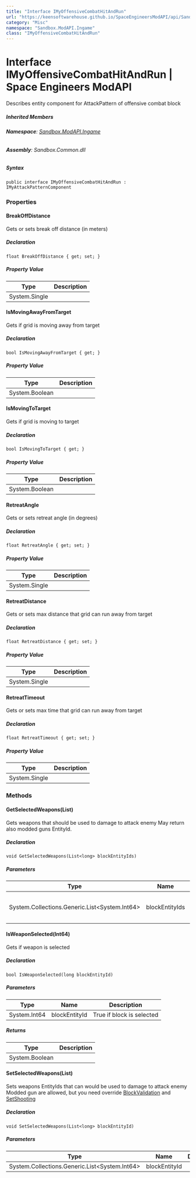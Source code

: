 ```yaml
---
title: "Interface IMyOffensiveCombatHitAndRun"
url: "https://keensoftwarehouse.github.io/SpaceEngineersModAPI/api/Sandbox.ModAPI.Ingame.IMyOffensiveCombatHitAndRun.html"
category: "Misc"
namespace: "Sandbox.ModAPI.Ingame"
class: "IMyOffensiveCombatHitAndRun"
---
```


# Interface IMyOffensiveCombatHitAndRun | Space Engineers ModAPI

Describes entity component for AttackPattern of offensive combat block

##### Inherited Members

###### **Namespace**: [Sandbox.ModAPI.Ingame](https://keensoftwarehouse.github.io/SpaceEngineersModAPI/api/Sandbox.ModAPI.Ingame.html)

###### **Assembly**: Sandbox.Common.dll

##### Syntax

```
public interface IMyOffensiveCombatHitAndRun : IMyAttackPatternComponent
```

### Properties

#### BreakOffDistance

Gets or sets break off distance (in meters)

##### Declaration

```
float BreakOffDistance { get; set; }
```

##### Property Value

| Type | Description |
| --- | --- |
| System.Single |     |

#### IsMovingAwayFromTarget

Gets if grid is moving away from target

##### Declaration

```
bool IsMovingAwayFromTarget { get; }
```

##### Property Value

| Type | Description |
| --- | --- |
| System.Boolean |     |

#### IsMovingToTarget

Gets if grid is moving to target

##### Declaration

```
bool IsMovingToTarget { get; }
```

##### Property Value

| Type | Description |
| --- | --- |
| System.Boolean |     |

#### RetreatAngle

Gets or sets retreat angle (in degrees)

##### Declaration

```
float RetreatAngle { get; set; }
```

##### Property Value

| Type | Description |
| --- | --- |
| System.Single |     |

#### RetreatDistance

Gets or sets max distance that grid can run away from target

##### Declaration

```
float RetreatDistance { get; set; }
```

##### Property Value

| Type | Description |
| --- | --- |
| System.Single |     |

#### RetreatTimeout

Gets or sets max time that grid can run away from target

##### Declaration

```
float RetreatTimeout { get; set; }
```

##### Property Value

| Type | Description |
| --- | --- |
| System.Single |     |

### Methods

#### GetSelectedWeapons(List<Int64>)

Gets weapons that should be used to damage to attack enemy May return also modded guns EntityId.

##### Declaration

```
void GetSelectedWeapons(List<long> blockEntityIds)
```

##### Parameters

| Type | Name | Description |
| --- | --- | --- |
| System.Collections.Generic.List<System.Int64\> | blockEntityIds | List where all Ids would be added |

#### IsWeaponSelected(Int64)

Gets if weapon is selected

##### Declaration

```
bool IsWeaponSelected(long blockEntityId)
```

##### Parameters

| Type | Name | Description |
| --- | --- | --- |
| System.Int64 | blockEntityId | True if block is selected |

##### Returns

| Type | Description |
| --- | --- |
| System.Boolean |     |

#### SetSelectedWeapons(List<Int64>)

Sets weapons EntityIds that can would be used to damage to attack enemy Modded gun are allowed, but you need override [BlockValidation](https://keensoftwarehouse.github.io/SpaceEngineersModAPI/api/Sandbox.ModAPI.IMyOffensiveCombatHitAndRun.html#Sandbox_ModAPI_IMyOffensiveCombatHitAndRun_BlockValidation) and [SetShooting](https://keensoftwarehouse.github.io/SpaceEngineersModAPI/api/Sandbox.ModAPI.IMyOffensiveCombatHitAndRun.html#Sandbox_ModAPI_IMyOffensiveCombatHitAndRun_SetShooting)

##### Declaration

```
void SetSelectedWeapons(List<long> blockEntityId)
```

##### Parameters

| Type | Name | Description |
| --- | --- | --- |
| System.Collections.Generic.List<System.Int64\> | blockEntityId |     |